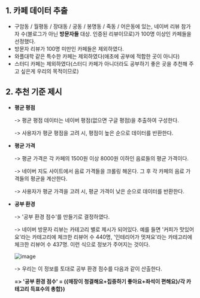 ## 1. 카페 데이터 추출
- 구암동 / 월평동 / 장대동 / 궁동 / 봉명동 / 죽동 / 어은동에 있는, 네이버 리뷰 참가자 수(블로그가 아닌 **방문자들** 대상. 인증된 리뷰이므로)가 100명 이상인 카페들을 선정했다.
- 방문자 리뷰가 100명 미만인 카페들은 제외하였다.
- 와플대학 같은 특수한 카페는 제외하였다(애초에 공부에 적합한 곳이 아니다)
- 스터디 카페는 제외하였다(스터디 카페가 아니더라도 공부하기 좋은 곳을 추천해 주고 싶은게 우리의 목적이므로)

## 2. 추천 기준 제시
- **평균 평점**
  
  -> 평균 평점 데이터는 네이버 평점(없으면 구글 평점)을 추출하여 구성한다. 
  
  -> 사용자가 평균 평점을 고려 시, 평점이 높은 순으로 데이터를 반환한다.
  
- **평균 가격**
  
  -> 평균 가격은 각 카페의 1500원 이상 8000원 이하인 음료들의 평균 가격이다.
  
  -> 네이버 지도 사이트에서 음료 가격들을 크롤링 해온다. 그 후 각 카페의 음료 가격들의 평균을 계산한다.
  
  -> 사용자가 평균 가격을 고려 시, 평균 가격이 낮은 순으로 데이터를 반환한다.
  
- **공부 환경**

  -> '공부 환경 점수'를 만들기로 결정하였다. 
  
  -> 네이버 방문자 리뷰는 카테고리 별로 제시가 되어있다. 예를 들면 '커피가 맛있어요'라는 카테고리에 체크한 리뷰어 수 440명, '인테리어가 멋져요'라는 카테고리에 체크한 리뷰어 수 437명. 이런 식으로 정보가 주어지는 것이다.
  
  ![image](https://user-images.githubusercontent.com/108641325/192777092-1705900b-6782-4fbf-98ec-9ba0f71ebe01.png)

  -> 우리는 이 정보를 토대로 공부 환경 점수를 다음과 같이 산출한다.
      
     **=> '공부 환경 점수' = ({매장이 청결해요+집중하기 좋아요+좌석이 편해요}/각 카테고리 득표수의 총합})** 
